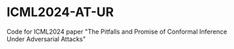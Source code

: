 # ICML2024-AT-UR
Code for ICML2024 paper "The Pitfalls and Promise of Conformal Inference Under Adversarial Attacks"
